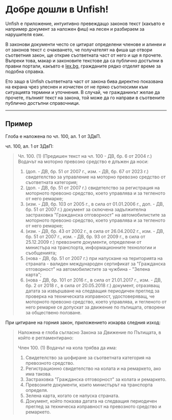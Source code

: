 # Добре дошли в Unfish!

Unfish е приложение, интуитивно превеждащо законов текст (какъвто е например документ за наложен фиш) на лесен и разбираем за нарушителя език. 

В законови документи често се цитират определени членове и алинеи и от законов текст с очакването, че получателят на фиша ще отвори съответния закон, ще открие 
съответната част от него и ще я прочете. Въпреки това, макар и законовите текстове да са публично достъпни в правни портали, какъвто е [lex.bg](lex.bg), гражданите 
рядко отделят време за подобна справка. 

Ето защо в Unfish съответната част от закона бива директно показвана на екрана чрез улеснен и изчистен от не пряко съотносими 
към ситуацията термини и уточнения. В случай, че гражданинът желае да прочете, пълният текст на закона, той може да го направи в съотвените публично достъпни справочници.

-----
## Пример
Глоба е наложена по чл. 100, ал. 1 от ЗДвП. 

чл. 100, ал. 1 от ЗДвП:

> Чл. 100. (1) (Предишен текст на чл. 100 - ДВ, бр. 6 от 2004 г.) Водачът на моторно превозно средство е длъжен да носи:
> 1. (доп. - ДВ, бр. 51 от 2007 г., изм. - ДВ, бр. 67 от 2023 г.) свидетелство за управление на моторно превозно средство от съответната категория;
> 2. (доп. - ДВ, бр. 51 от 2007 г.) свидетелство за регистрация на моторното превозно средство, което управлява и за тегленото от него ремарке;
> 3. (изм. - ДВ, бр. 103 от 2005 г., в сила от 01.01.2006 г., доп. - ДВ, бр. 51 от 2007 г.) документ за сключена задължителна застраховка "Гражданска отговорност" на автомобилистите за моторното превозно средство, което управлява и за тегленото от него ремарке;
> 4. (изм. - ДВ, бр. 43 от 2002 г., в сила от 26.04.2002 г., изм. - ДВ, бр. 51 от 2007 г., изм. - ДВ, бр. 93 от 2009 г., в сила от 25.12.2009 г.) превозните документи, определени от министъра на транспорта, информационните технологии и съобщенията;
> 5. (нова - ДВ, бр. 51 от 2007 г.) при напускане на територията на страната - валиден международен сертификат за "Гражданска отговорност" на автомобилистите за чужбина - "Зелена карта";
> 6. (нова - ДВ, бр. 101 от 2016 г., в сила от 21.01.2017 г., изм. - ДВ, бр. 2 от 2018 г., в сила от 20.05.2018 г.) документ, отразяващ датата за извършване на следващия периодичен преглед за проверка на техническата изправност, удостоверяващ, че моторното превозно средство, което управлява, и тегленото от него ремарке се допускат за движение по пътищата, отворени за обществено ползване.


При цитиране на горния закон, приложението изкарва следния изход:


> Наложена е глоба съгласно Закона за Движение по Пътищата, в който е регламентирано:
> 
> Член 100. (1) Водачът на кола трябва да има:
> 
> 1. Свидетелство за шофиране за съответната категория на превозното средство.
> 2. Регистрационно свидетелство на колата и на ремаркето, ако има такова.
> 3. Застраховка "Гражданска отговорност" за колата и ремаркето.
> 4. Превозните документи, които министърът на транспорта определя.
> 5. Зелена карта, когато се напуска страната.
> 6. Документ, който показва датата на следващия периодичен преглед за техническа изправност на превозното средство и ремаркето.

